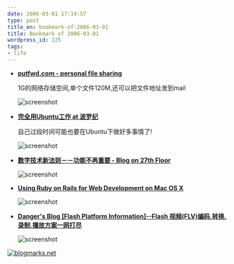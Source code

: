 ```yaml
---
date: 2006-03-01 17:14:57
type: post
title_en: bookmark-of-2006-03-01
title: Bookmark of 2006-03-01
wordpress_id: 225
tags:
- life
---
```


* **[putfwd.com - personal file sharing](http://www.putfwd.com/)**

	1G的网络存储空间,单个文件120M,还可以把文件地址发到mail

	![screenshot](http://blogmarks.net/screenshots/2006/03/01/46542189f3b2b7a4d12e022184c5eb66.png)

* **[完全用Ubuntu工作 at 波罗纪](http://www.vingel.com/blog/15)**

	自己过段时间可能也要在Ubuntu下做好多事情了!

	![screenshot](http://blogmarks.net/screenshots/2006/03/01/5088e227290281bd701abb94b44022b7.png)

* **[数字技术新法则－－功能不再重要 - Blog on 27th Floor](http://blog.cathayan.org/item/1210)**

	![screenshot](http://blogmarks.net/screenshots/2006/03/01/2144c9f67c86ca326bb2f4526429bdde.png)

* **[Using Ruby on Rails for Web Development on Mac OS X](http://developer.apple.com/tools/rubyonrails.html)**

	![screenshot](http://blogmarks.net/screenshots/2006/03/01/75143f9737a4d6fd255a140f12dfa75b.png)

* **[Danger's Blog [Flash Platform Information]--Flash 视频(FLV)编码,转换,录制,播放方案一网打尽](http://www.dengjie.com/weblog/comments.asp?post_id=1096)**

	![screenshot](http://blogmarks.net/screenshots/2006/03/01/66ef55c8528db7bc78eacbe28477de2b.png)

[![blogmarks.net](http://blogmarks.net/img/button.png)](http://blogmarks.net/user/nickcheng)

